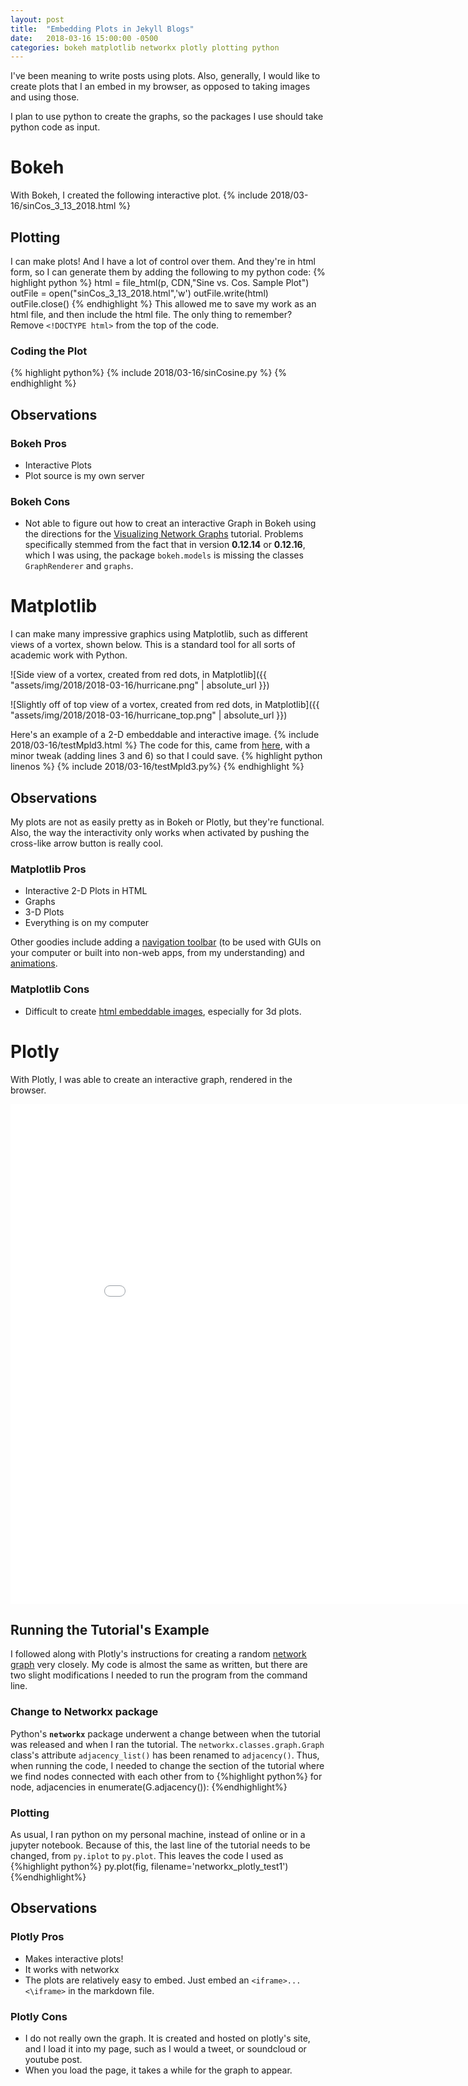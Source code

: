 ```yaml
---
layout: post
title:  "Embedding Plots in Jekyll Blogs"
date:   2018-03-16 15:00:00 -0500
categories: bokeh matplotlib networkx plotly plotting python
---
```

I've been meaning to write posts using plots. Also, generally, I would like to create plots that I an embed in my browser, as opposed to taking images and using those.

I plan to use python to create the graphs, so the packages I use should take python code as input.
# Bokeh
With Bokeh, I created the following interactive plot.
{% include 2018/03-16/sinCos_3_13_2018.html %}

## Plotting
I can make plots! And I have a lot of control over them. And they're in html form, so I can generate them by adding the following to my python code:
{% highlight python %}
html = file_html(p, CDN,"Sine vs. Cos. Sample Plot")
outFile = open("sinCos_3_13_2018.html",'w')
outFile.write(html)
outFile.close()
{% endhighlight %}
This allowed me to save my work as an html file, and then include the html file. The only thing to remember? Remove `<!DOCTYPE html>` from the top of the code.

### Coding the Plot
{% highlight python%}
{% include 2018/03-16/sinCosine.py %}
{% endhighlight %}


## Observations
### Bokeh Pros
- Interactive Plots
- Plot source is my own server

### Bokeh Cons
- Not able to figure out how to creat an interactive Graph in Bokeh using the directions for the [Visualizing Network Graphs](https://bokeh.pydata.org/en/latest/docs/user_guide/graph.html) tutorial. Problems specifically stemmed from the fact that in version **0.12.14** or **0.12.16**, which I was using, the package `bokeh.models` is missing the classes `GraphRenderer` and `graphs`.

# Matplotlib
I can make many impressive graphics using Matplotlib, such as different views of a vortex, shown below.
This is a standard tool for all sorts of academic work with Python.

![Side view of a vortex, created from red dots, in Matplotlib]({{ "assets/img/2018/2018-03-16/hurricane.png" | absolute_url }})

![Slightly off of top view of a vortex, created from red dots, in Matplotlib]({{ "assets/img/2018/2018-03-16/hurricane_top.png" | absolute_url }})

Here's an example of a 2-D embeddable and interactive image.
{% include 2018/03-16/testMpld3.html %}
The code for this, came from [here](https://mpld3.github.io/quickstart.html), with a minor tweak (adding lines 3 and 6) so that I could save.
{% highlight python linenos %}
{% include  2018/03-16/testMpld3.py%}
{% endhighlight %}

## Observations
My plots are not as easily pretty as in Bokeh or Plotly, but they're functional.
Also, the way the interactivity only works when activated by pushing the cross-like arrow button is really cool.

### Matplotlib Pros
- Interactive 2-D Plots in HTML
- Graphs
- 3-D Plots
- Everything is on my computer

Other goodies include adding a [navigation toolbar](https://matplotlib.org/users/navigation_toolbar.html)
(to be used with GUIs on your computer or built into non-web apps, from my understanding) and
[animations](https://matplotlib.org/examples/animation/).


### Matplotlib Cons
- Difficult to create [html embeddable images](https://mpld3.github.io/modules/API.html#interactive-d3-rendering-of-matplotlib-images), especially for 3d plots.


# Plotly
With Plotly, I was able to create an interactive graph, rendered in the browser.

<iframe width="900" height="800" frameborder="0" scrolling="no" src="//plot.ly/~khoeger/38.embed"></iframe>

## Running the Tutorial's Example
I followed along with Plotly's instructions for creating a random [network graph](https://plot.ly/python/network-graphs/) very closely. My code is almost the same as written, but there are two slight modifications I needed to run the program from the command line.
### Change to Networkx package
Python's **`networkx`** package underwent a change between when the tutorial was released and when I ran the tutorial. The `networkx.classes.graph.Graph` class's attribute `adjacency_list()` has been renamed to `adjacency()`. Thus, when running the code, I needed to change the section of the tutorial where we find nodes connected with each other from
to
{%highlight python%}
for node, adjacencies in enumerate(G.adjacency()):
{%endhighlight%}

### Plotting
As usual, I ran python on my personal machine, instead of online or in a jupyter notebook. Because of this, the last line of the tutorial needs to be changed, from `py.iplot` to `py.plot`. This leaves the code I used as
{%highlight python%}
py.plot(fig, filename='networkx_plotly_test1')
{%endhighlight%}

## Observations

### Plotly Pros
- Makes interactive plots!
- It works with networkx
- The plots are relatively easy to embed. Just embed an `<iframe>...<\iframe>` in the markdown file.

### Plotly Cons
- I do not really own the graph. It is created and hosted on plotly's site, and I load it into my page, such as I would a tweet, or soundcloud or youtube post.
- When you load the page, it takes a while for the graph to appear.
